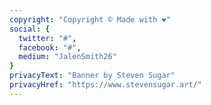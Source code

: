 ```yaml
---
copyright: "Copyright © Made with ❤️"
social: {
  twitter: "#",
  facebook: "#",
  medium: "JalenSmith26"
}
privacyText: "Banner by Steven Sugar"
privacyHref: "https://www.stevensugar.art/"
---
```

